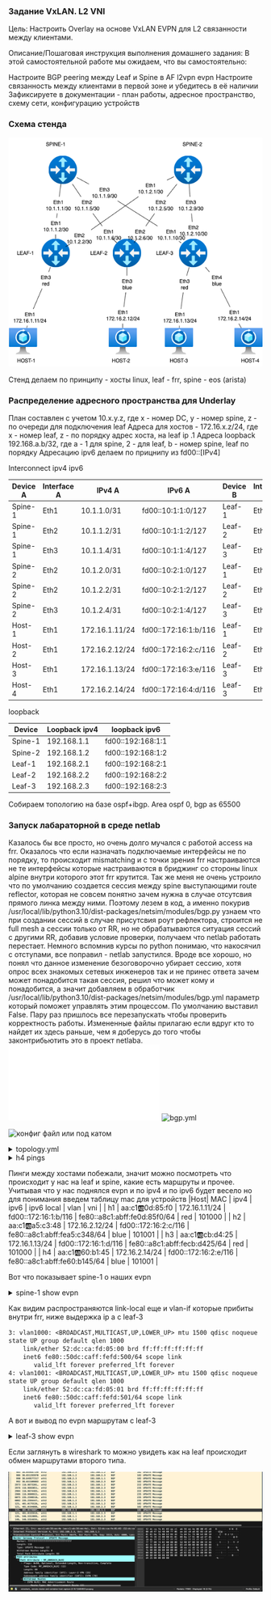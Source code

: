 ### Задание VxLAN. L2 VNI

Цель:
Настроить Overlay на основе VxLAN EVPN для L2 связанности между клиентами.

Описание/Пошаговая инструкция выполнения домашнего задания:
В этой самостоятельной работе мы ожидаем, что вы самостоятельно:

Настроите BGP peering между Leaf и Spine в AF l2vpn evpn
Настроите связанность между клиентами в первой зоне и убедитесь в её наличии
Зафиксируете в документации - план работы, адресное пространство, схему сети, конфигурацию устройств

### Схема стенда

![stand-plan](stand-plan.png)

Стенд делаем по принципу - хосты linux, leaf - frr, spine - eos (arista)

### Распределение адресного пространства для Underlay

План составлен с учетом 10.x.y.z, где x - номер DC, y - номер spine, z - по очереди для подключения leaf
Адреса для хостов - 172.16.x.z/24, где x - номер leaf, z - по порядку адрес хоста, на leaf ip .1
Адреса loopback 192.168.a.b/32, где a - 1 для spine, 2 - для leaf, b - номер spine, leaf по порядку
Адресацию ipv6 делаем по прицнипу из fd00::[IPv4]

Interconnect ipv4 ipv6

| Device A | Interface A | IPv4 A        | IPv6 A               | Device B | Interface B | IPv4 B        | IPv6 B               |
|----------|-------------|---------------|----------------------|----------|-------------|---------------|----------------------|
| Spine-1  | Eth1        | 10.1.1.0/31    | fd00::10:1:1:0/127    | Leaf-1   | Eth1        | 10.1.1.1/31    | fd00::10:1:1:1/127    |
| Spine-1  | Eth2        | 10.1.1.2/31    | fd00::10:1:1:2/127    | Leaf-2   | Eth1        | 10.1.1.3/31    | fd00::10:1:1:3/127    |
| Spine-1  | Eth3        | 10.1.1.4/31    | fd00::10:1:1:4/127    | Leaf-3   | Eth1        | 10.1.1.5/31    | fd00::10:1:1:5/127    |
| Spine-2  | Eth2        | 10.1.2.0/31    | fd00::10:2:1:0/127    | Leaf-1   | Eth2        | 10.1.2.1/31    | fd00::10:2:1:1/127    |
| Spine-2  | Eth2        | 10.1.2.2/31    | fd00::10:2:1:2/127    | Leaf-2   | Eth2        | 10.1.2.3/31    | fd00::10:2:1:3/127    |
| Spine-2  | Eth3        | 10.1.2.4/31    | fd00::10:2:1:4/127    | Leaf-3   | Eth2        | 10.1.2.5/31    | fd00::10:2:1:5/127    |
| Host-1   | Eth1        | 172.16.1.11/24  | fd00::172:16:1:b/116   | Leaf-1   | Eth3        | access vlan red | access vlan red   |
| Host-2   | Eth1        | 172.16.2.12/24  | fd00::172:16:2:c/116   | Leaf-2   | Eth3        | access vlan blue  | access vlan blue    |
| Host-3   | Eth1        | 172.16.1.13/24  | fd00::172:16:3:e/116   | Leaf-3   | Eth3        | access vlan red | access vlan red   | 
| Host-4   | Eth1        | 172.16.2.14/24  | fd00::172:16:4:d/116   | Leaf-3   | Eth4        | access vlan blue  | access vlan blue   |

loopback

| Device | Loopback ipv4| loopback ipv6|
|-------------|---------------|-----------|
| Spine-1  | 192.168.1.1 | fd00::192:168:1:1 |
| Spine-2  | 192.168.1.2 | fd00::192:168:1:2 |
| Leaf-1   | 192.168.2.1 | fd00::192:168:2:1 |
| Leaf-2   | 192.168.2.2 | fd00::192:168:2:2 |
| Leaf-3   | 192.168.2.3 | fd00::192:168:2:3 |

Собираем топологию на базе ospf+ibgp. Area ospf 0, bgp as 65500

### Запуск лабараторной в среде netlab
Казалось бы все просто, но очень долго мучался с работой access на frr. Оказалось что если назначать подключаемые интерфейсы не по порядку, то происходит mismatching и с точки зрения frr настраиваются не те интерфейсы которые настраиваются в бриджинг со стороны linux alpine внутри которого этот frr крутится. 
Так же меня не очень устроило что по умолчанию создается сессия между spine выступающими route reflector, которая не совсем понятно зачем нужна в случае отсутсвия прямого линка между ними.
Поэтому лезем в код, а именно покурив  /usr/local/lib/python3.10/dist-packages/netsim/modules/bgp.py  узнаем что при создании сессий в случае присутсвия роут рефлектора, строится не full mesh а сессии только от RR, но не обрабатываются ситуация сессий с другими RR, добавив условие проверки, получаем что netlab работать перестает. Немного вспомнив курсы по python понимаю, что накосячил с отступами, все поправил - netlab запустился. Вроде все хорошо, но понял что данное изменение безоговорочно убирает сессию, хотя опрос всех знакомых сетевых инженеров так и не принес ответа зачем может понадобится такая сессия, решил что может кому и понадобится, а значит добавляем в обработчик /usr/local/lib/python3.10/dist-packages/netsim/modules/bgp.yml параметр который поможет управлять этим процессом. По умолчанию выставил False. Пару раз пришлось все перезапускать чтобы проверить корректность работы. 
Измененные файлы прилагаю если вдруг кто то найдет их здесь раньше, чем я доберусь до того чтобы законтрибьютить это в проект netlaba. 
![bgp.py](./bgp.py)
![bgp.yml](./bgp.yml)




![конфиг файл](./topology.yml)
или под катом

<details>
  <summary>topology.yml </summary>

  ```yml

 ---
provider: clab
module: [ vlan,vxlan,ospf,bgp,evpn,bfd ]
plugin: [ bgp.session ]

#bgp
bgp.bfd: True
bgp.as: 65500

tools:
  edgeshark:
  graphite:


nodes:
 s1:
  device: eos
  id: 1
  bgp.rr: True
  loopback:
    ipv4: 192.168.1.1/32
    ipv6: fd00::192:168:1:1/128
 s2:
  device: eos
  id: 2
  bgp.rr: True
  loopback:
    ipv4: 192.168.1.2/32
    ipv6: fd00::192:168:1:2/128
 l1:
  device: frr
  id: 3
  loopback:
    ipv4: 192.168.2.1/32
    ipv6: fd00::192:168:2:1/128
 l2:
  device: frr
  id: 4
  loopback:
    ipv4: 192.168.2.2/32
    ipv6: fd00::192:168:2:2/128
 l3:
  device: frr
  id: 5
  loopback:
    ipv4: 192.168.2.3/32
    ipv6: fd00::192:168:2:3/128
 h1:
  id: 11
  device: linux
 h2:
  id: 12
  device: linux
 h3:
  id: 13
  device: linux
 h4:
  id: 14
  device: linux

#vlan
vlans:
  red:
    mode: bridge
    prefix:
      ipv4: 172.16.1.0/24
      ipv6: fd00::172:16:1:0/116
  blue:
    mode: bridge
    prefix:
      ipv4: 172.16.2.0/24
      ipv6: fd00::172:16:2:0/116


links:
#spine1-leaf1,2,3
  - interfaces:
      - node: s1
        ifname: eth1
        ipv4: 10.1.1.0
        ipv6: fd00::10:1:1:0
        ospf:
          password: 'spine1'
          bfd: true
      - node: l1
        ifname: eth1
        ipv4: 10.1.1.1
        ipv6: fd00::10:1:1:1
        ospf:
          password: 'spine1'
          bfd: true
    prefix:
      ipv4: 10.1.1.0/31
      ipv6: fd00::10:1:1:0/127
  - interfaces:
      - node: s1
        ifname: eth2
        ipv4: 10.1.1.2
        ipv6: fd00::10:1:1:2
        ospf:
          password: 'spine1'
          bfd: true
      - node: l2
        ifname: eth1
        ipv4: 10.1.1.3
        ipv6: fd00::10:1:1:3
        ospf:
          password: 'spine1'
          bfd: true
    prefix:
      ipv4: 10.1.1.2/31
      ipv6: fd00::10:1:1:2/127
  - interfaces:
      - node: s1
        ifname: eth3
        ipv4: 10.1.1.4
        ipv6: fd00::10:1:1:4
        ospf:
          password: 'spine1'
          bfd: true
      - node: l3
        ifname: eth1
        ipv4: 10.1.1.5
        ipv6: fd00::10:1:1:5
        ospf:
          password: 'spine1'
          bfd: true
    prefix:
      ipv4: 10.1.1.4/31
      ipv6: fd00::10:1:1:4/127
#spine2-leaf1,2,3
  - interfaces:
      - node: s2
        ifname: eth1
        ipv4: 10.1.2.0
        ipv6: fd00::10:1:2:0
        ospf:
          password: 'spine2'
          bfd: true
      - node: l1
        ifname: eth2
        ipv4: 10.1.2.1
        ipv6: fd00::10:1:2:1
        ospf:
          password: 'spine2'
          bfd: true
    prefix:
      ipv4: 10.1.2.0/31
      ipv6: fd00::10:1:2:0/127
  - interfaces:
      - node: s2
        ifname: eth2
        ipv4: 10.1.2.2
        ipv6: fd00::10:1:2:2
        ospf:
          password: 'spine2'
          bfd: true
      - node: l2
        ifname: eth2
        ipv4: 10.1.2.3
        ipv6: fd00::10:1:2:3
        ospf:
          password: 'spine2'
          bfd: true
    prefix:
      ipv4: 10.1.2.2/31
      ipv6: fd00::10:1:2:2/127
  - interfaces:
      - node: s2
        ifname: eth3
        ipv4: 10.1.2.4
        ipv6: fd00::10:1:2:4
        ospf:
          password: 'spine2'
          bfd: true
      - node: l3
        ifname: eth2
        ipv4: 10.1.2.5
        ipv6: fd00::10:1:2:5
        ospf:
          password: 'spine2'
          bfd: true
    prefix:
      ipv4: 10.1.2.4/31
      ipv6: fd00::10:1:2:4/127
#host1
  - interfaces:
      - node: h1
        ifname: eth1
      - node: l1
        ifname: eth3
        vlan.access: red
#host2
  - interfaces:
      - node: h2
        ifname: eth1
      - node: l2
        ifname: eth3
        vlan.access: blue
#host3
  - interfaces:
      - node: h3
        ifname: eth1
      - node: l3
        ifname: eth3
        vlan.access: red
#host4
  - interfaces:
      - node: h4
        ifname: eth1
      - node: l3
        ifname: eth4
        vlan.access: blue

     ```
</details>

## Проверка работы

Какой конечный результат мы хотели? связность между h1 и h3, h2 и h4 соответственно. И чтобы через vxlan.
Стартуем и смотрим на пинги

<details>
  <summary>h1 pings </summary>
  
  ```txt  
lh1:/# ping h3
PING h3 (172.16.1.13): 56 data bytes
64 bytes from 172.16.1.13: seq=0 ttl=64 time=0.786 ms
64 bytes from 172.16.1.13: seq=1 ttl=64 time=0.965 ms
64 bytes from 172.16.1.13: seq=2 ttl=64 time=0.914 ms
64 bytes from 172.16.1.13: seq=3 ttl=64 time=0.975 ms
^C
--- h3 ping statistics ---
4 packets transmitted, 4 packets received, 0% packet loss
round-trip min/avg/max = 0.786/0.910/0.975 ms
h1:/# ping6 h3
PING h3 (fd00::172:16:1:d): 56 data bytes
64 bytes from fd00::172:16:1:d: seq=0 ttl=64 time=1.686 ms
64 bytes from fd00::172:16:1:d: seq=1 ttl=64 time=0.852 ms
64 bytes from fd00::172:16:1:d: seq=2 ttl=64 time=0.905 ms
64 bytes from fd00::172:16:1:d: seq=3 ttl=64 time=1.057 ms
x64 bytes from fd00::172:16:1:d: seq=4 ttl=64 time=0.860 ms
^C
--- h3 ping statistics ---
5 packets transmitted, 5 packets received, 0% packet loss
round-trip min/avg/max = 0.852/1.072/1.686 ms

```
</details>

<details>
  <summary>h4 pings </summary>
  
  ```txt  
h4:/# ping h2
PING h2 (172.16.2.12): 56 data bytes
64 bytes from 172.16.2.12: seq=0 ttl=64 time=1.647 ms
64 bytes from 172.16.2.12: seq=1 ttl=64 time=0.915 ms
64 bytes from 172.16.2.12: seq=2 ttl=64 time=0.883 ms
64 bytes from 172.16.2.12: seq=3 ttl=64 time=0.848 ms
64 bytes from 172.16.2.12: seq=4 ttl=64 time=0.971 ms
^C
--- h2 ping statistics ---
5 packets transmitted, 5 packets received, 0% packet loss
round-trip min/avg/max = 0.848/1.052/1.647 ms
h4:/# ping6 h2
PING h2 (fd00::172:16:2:c): 56 data bytes
64 bytes from fd00::172:16:2:c: seq=0 ttl=64 time=1.910 ms
64 bytes from fd00::172:16:2:c: seq=1 ttl=64 time=0.982 ms
64 bytes from fd00::172:16:2:c: seq=2 ttl=64 time=1.177 ms
64 bytes from fd00::172:16:2:c: seq=3 ttl=64 time=1.105 ms
64 bytes from fd00::172:16:2:c: seq=4 ttl=64 time=1.021 ms
^C
--- h2 ping statistics ---
5 packets transmitted, 5 packets received, 0% packet loss
round-trip min/avg/max = 0.982/1.239/1.910 ms

```
</details>

Пинги между хостами побежали, значит можно посмотреть что происходит у нас на leaf и spine, какие есть маршруты и прочее.
Учитывая что у нас поднялся evpn и по ipv4 и по ipv6 будет весело но для понимания введем таблицу mac для устройств
|Host| MAC                | ipv4           | ipv6                 | ipv6 local                   | vlan  | vni     |
| h1 | aa:c1:ab:0d:85:f0  | 172.16.1.11/24 | fd00::172:16:1:b/116 | fe80::a8c1:abff:fe0d:85f0/64 | red   | 101000  |
| h2 | aa:c1:ab:a5:c3:48  | 172.16.2.12/24 | fd00::172:16:2:c/116 | fe80::a8c1:abff:fea5:c348/64 | blue  | 101001  |
| h3 | aa:c1:ab:cb:d4:25  | 172.16.1.13/24 | fd00::172:16:1:d/116 | fe80::a8c1:abff:fecb:d425/64 | red   | 101000  |
| h4 | aa:c1:ab:60:b1:45  | 172.16.2.14/24 | fd00::172:16:2:e/116 | fe80::a8c1:abff:fe60:b145/64 | blue  | 101001  |



Вот что показывает spine-1 о наших evpn

<details>
  <summary>spine-1 show evpn </summary>

```text
s1#show bgp evpn vni 101000
BGP routing table information for VRF default
Router identifier 192.168.1.1, local AS number 65500
Route status codes: * - valid, > - active, S - Stale, E - ECMP head, e - ECMP
                    c - Contributing to ECMP, % - Pending best path selection
Origin codes: i - IGP, e - EGP, ? - incomplete
AS Path Attributes: Or-ID - Originator ID, C-LST - Cluster List, LL Nexthop - Link Local Nexthop

          Network                Next Hop              Metric  LocPref Weight  Path
 * >Ec    RD: 192.168.2.1:1000 mac-ip 52dc.cafd.0300 fe80::50dc:caff:fefd:300
                                 192.168.2.1           -       100     0       i
 *  ec    RD: 192.168.2.1:1000 mac-ip 52dc.cafd.0300 fe80::50dc:caff:fefd:300
                                 192.168.2.1           -       100     0       i
 * >Ec    RD: 192.168.2.3:1000 mac-ip 52dc.cafd.0500 fe80::50dc:caff:fefd:500
                                 192.168.2.3           -       100     0       i
 *  ec    RD: 192.168.2.3:1000 mac-ip 52dc.cafd.0500 fe80::50dc:caff:fefd:500
                                 192.168.2.3           -       100     0       i
 * >Ec    RD: 192.168.2.1:1000 mac-ip aac1.ab0d.85f0
                                 192.168.2.1           -       100     0       i
 *  ec    RD: 192.168.2.1:1000 mac-ip aac1.ab0d.85f0
                                 192.168.2.1           -       100     0       i
 * >Ec    RD: 192.168.2.1:1000 mac-ip aac1.ab0d.85f0 fe80::a8c1:abff:fe0d:85f0
                                 192.168.2.1           -       100     0       i
 *  ec    RD: 192.168.2.1:1000 mac-ip aac1.ab0d.85f0 fe80::a8c1:abff:fe0d:85f0
                                 192.168.2.1           -       100     0       i
 * >Ec    RD: 192.168.2.3:1000 mac-ip aac1.abcb.d425
                                 192.168.2.3           -       100     0       i
 *  ec    RD: 192.168.2.3:1000 mac-ip aac1.abcb.d425
                                 192.168.2.3           -       100     0       i
 * >Ec    RD: 192.168.2.3:1000 mac-ip aac1.abcb.d425 fe80::a8c1:abff:fecb:d425
                                 192.168.2.3           -       100     0       i
 *  ec    RD: 192.168.2.3:1000 mac-ip aac1.abcb.d425 fe80::a8c1:abff:fecb:d425
                                 192.168.2.3           -       100     0       i
 * >Ec    RD: 192.168.2.1:1000 imet 192.168.2.1
                                 192.168.2.1           -       100     0       i
 *  ec    RD: 192.168.2.1:1000 imet 192.168.2.1
                                 192.168.2.1           -       100     0       i
 * >Ec    RD: 192.168.2.3:1000 imet 192.168.2.3
                                 192.168.2.3           -       100     0       i
 *  ec    RD: 192.168.2.3:1000 imet 192.168.2.3
                                 192.168.2.3           -       100     0       i

s1#show bgp evpn vni 101001
BGP routing table information for VRF default
Router identifier 192.168.1.1, local AS number 65500
Route status codes: * - valid, > - active, S - Stale, E - ECMP head, e - ECMP
                    c - Contributing to ECMP, % - Pending best path selection
Origin codes: i - IGP, e - EGP, ? - incomplete
AS Path Attributes: Or-ID - Originator ID, C-LST - Cluster List, LL Nexthop - Link Local Nexthop

          Network                Next Hop              Metric  LocPref Weight  Path
 * >Ec    RD: 192.168.2.2:1001 mac-ip 52dc.cafd.0400 fe80::50dc:caff:fefd:400
                                 192.168.2.2           -       100     0       i
 *  ec    RD: 192.168.2.2:1001 mac-ip 52dc.cafd.0400 fe80::50dc:caff:fefd:400
                                 192.168.2.2           -       100     0       i
 * >Ec    RD: 192.168.2.3:1001 mac-ip 52dc.cafd.0501 fe80::50dc:caff:fefd:501
                                 192.168.2.3           -       100     0       i
 *  ec    RD: 192.168.2.3:1001 mac-ip 52dc.cafd.0501 fe80::50dc:caff:fefd:501
                                 192.168.2.3           -       100     0       i
 * >Ec    RD: 192.168.2.3:1001 mac-ip aac1.ab60.b145
                                 192.168.2.3           -       100     0       i
 *  ec    RD: 192.168.2.3:1001 mac-ip aac1.ab60.b145
                                 192.168.2.3           -       100     0       i
 * >Ec    RD: 192.168.2.3:1001 mac-ip aac1.ab60.b145 fe80::a8c1:abff:fe60:b145
                                 192.168.2.3           -       100     0       i
 *  ec    RD: 192.168.2.3:1001 mac-ip aac1.ab60.b145 fe80::a8c1:abff:fe60:b145
                                 192.168.2.3           -       100     0       i
 * >Ec    RD: 192.168.2.2:1001 mac-ip aac1.aba5.c348
                                 192.168.2.2           -       100     0       i
 *  ec    RD: 192.168.2.2:1001 mac-ip aac1.aba5.c348
                                 192.168.2.2           -       100     0       i
 * >Ec    RD: 192.168.2.2:1001 mac-ip aac1.aba5.c348 fe80::a8c1:abff:fea5:c348
                                 192.168.2.2           -       100     0       i
 *  ec    RD: 192.168.2.2:1001 mac-ip aac1.aba5.c348 fe80::a8c1:abff:fea5:c348
                                 192.168.2.2           -       100     0       i
 * >Ec    RD: 192.168.2.2:1001 imet 192.168.2.2
                                 192.168.2.2           -       100     0       i
 *  ec    RD: 192.168.2.2:1001 imet 192.168.2.2
                                 192.168.2.2           -       100     0       i
 * >Ec    RD: 192.168.2.3:1001 imet 192.168.2.3
                                 192.168.2.3           -       100     0       i
 *  ec    RD: 192.168.2.3:1001 imet 192.168.2.3
                                 192.168.2.3           -       100     0       i

```

  </details>

Как видим распространяются link-local еще и vlan-if которые прибиты внутри frr, ниже выдержка ip a c leaf-3
```
3: vlan1000: <BROADCAST,MULTICAST,UP,LOWER_UP> mtu 1500 qdisc noqueue state UP group default qlen 1000
    link/ether 52:dc:ca:fd:05:00 brd ff:ff:ff:ff:ff:ff
    inet6 fe80::50dc:caff:fefd:500/64 scope link
       valid_lft forever preferred_lft forever
4: vlan1001: <BROADCAST,MULTICAST,UP,LOWER_UP> mtu 1500 qdisc noqueue state UP group default qlen 1000
    link/ether 52:dc:ca:fd:05:01 brd ff:ff:ff:ff:ff:ff
    inet6 fe80::50dc:caff:fefd:501/64 scope link
       valid_lft forever preferred_lft forever
```

А вот и вывод по evpn маршрутам с leaf-3 

<details>
  <summary>leaf-3 show evpn </summary>

```text

l3# show bgp evpn route vni 101000
BGP table version is 1164, local router ID is 192.168.2.3
Status codes: s suppressed, d damped, h history, * valid, > best, i - internal
Origin codes: i - IGP, e - EGP, ? - incomplete
EVPN type-1 prefix: [1]:[EthTag]:[ESI]:[IPlen]:[VTEP-IP]:[Frag-id]
EVPN type-2 prefix: [2]:[EthTag]:[MAClen]:[MAC]:[IPlen]:[IP]
EVPN type-3 prefix: [3]:[EthTag]:[IPlen]:[OrigIP]
EVPN type-4 prefix: [4]:[ESI]:[IPlen]:[OrigIP]
EVPN type-5 prefix: [5]:[EthTag]:[IPlen]:[IP]

   Network          Next Hop            Metric LocPrf Weight Path
 *>i [2]:[0]:[48]:[52:dc:ca:fd:03:00]:[128]:[fe80::50dc:caff:fefd:300]
                    192.168.2.1                   100      0 i
                    RT:65500:1000 ET:8
 *=i [2]:[0]:[48]:[52:dc:ca:fd:03:00]:[128]:[fe80::50dc:caff:fefd:300]
                    192.168.2.1                   100      0 i
                    RT:65500:1000 ET:8
 *=i [2]:[0]:[48]:[52:dc:ca:fd:03:00]:[128]:[fe80::50dc:caff:fefd:300]
                    192.168.2.1                   100      0 i
                    RT:65500:1000 ET:8
 *=i [2]:[0]:[48]:[52:dc:ca:fd:03:00]:[128]:[fe80::50dc:caff:fefd:300]
                    192.168.2.1                   100      0 i
                    RT:65500:1000 ET:8
 *>  [2]:[0]:[48]:[52:dc:ca:fd:05:00]:[128]:[fe80::50dc:caff:fefd:500]
                    192.168.2.3(l3)                    32768 i
                    ET:8 RT:65500:1000
 *>i [2]:[0]:[48]:[aa:c1:ab:0d:85:f0]:[128]:[fe80::a8c1:abff:fe0d:85f0]
                    192.168.2.1                   100      0 i
                    RT:65500:1000 ET:8
 *=i [2]:[0]:[48]:[aa:c1:ab:0d:85:f0]:[128]:[fe80::a8c1:abff:fe0d:85f0]
                    192.168.2.1                   100      0 i
                    RT:65500:1000 ET:8
 *=i [2]:[0]:[48]:[aa:c1:ab:0d:85:f0]:[128]:[fe80::a8c1:abff:fe0d:85f0]
                    192.168.2.1                   100      0 i
                    RT:65500:1000 ET:8
 *=i [2]:[0]:[48]:[aa:c1:ab:0d:85:f0]:[128]:[fe80::a8c1:abff:fe0d:85f0]
                    192.168.2.1                   100      0 i
                    RT:65500:1000 ET:8
 *>  [2]:[0]:[48]:[aa:c1:ab:cb:d4:25]:[128]:[fe80::a8c1:abff:fecb:d425]
                    192.168.2.3(l3)                    32768 i
                    ET:8 RT:65500:1000
 *>i [3]:[0]:[32]:[192.168.2.1]
                    192.168.2.1                   100      0 i
                    RT:65500:1000 ET:8
 *=i [3]:[0]:[32]:[192.168.2.1]
                    192.168.2.1                   100      0 i
                    RT:65500:1000 ET:8
 *=i [3]:[0]:[32]:[192.168.2.1]
                    192.168.2.1                   100      0 i
                    RT:65500:1000 ET:8
 *=i [3]:[0]:[32]:[192.168.2.1]
                    192.168.2.1                   100      0 i
                    RT:65500:1000 ET:8
 *>  [3]:[0]:[32]:[192.168.2.3]
                    192.168.2.3(l3)                    32768 i
                    ET:8 RT:65500:1000

Displayed 6 prefixes (15 paths)

l3# show bgp evpn route vni 101001
BGP table version is 1170, local router ID is 192.168.2.3
Status codes: s suppressed, d damped, h history, * valid, > best, i - internal
Origin codes: i - IGP, e - EGP, ? - incomplete
EVPN type-1 prefix: [1]:[EthTag]:[ESI]:[IPlen]:[VTEP-IP]:[Frag-id]
EVPN type-2 prefix: [2]:[EthTag]:[MAClen]:[MAC]:[IPlen]:[IP]
EVPN type-3 prefix: [3]:[EthTag]:[IPlen]:[OrigIP]
EVPN type-4 prefix: [4]:[ESI]:[IPlen]:[OrigIP]
EVPN type-5 prefix: [5]:[EthTag]:[IPlen]:[IP]

   Network          Next Hop            Metric LocPrf Weight Path
 *>i [2]:[0]:[48]:[52:dc:ca:fd:04:00]:[128]:[fe80::50dc:caff:fefd:400]
                    192.168.2.2                   100      0 i
                    RT:65500:1001 ET:8
 *=i [2]:[0]:[48]:[52:dc:ca:fd:04:00]:[128]:[fe80::50dc:caff:fefd:400]
                    192.168.2.2                   100      0 i
                    RT:65500:1001 ET:8
 *=i [2]:[0]:[48]:[52:dc:ca:fd:04:00]:[128]:[fe80::50dc:caff:fefd:400]
                    192.168.2.2                   100      0 i
                    RT:65500:1001 ET:8
 *=i [2]:[0]:[48]:[52:dc:ca:fd:04:00]:[128]:[fe80::50dc:caff:fefd:400]
                    192.168.2.2                   100      0 i
                    RT:65500:1001 ET:8
 *>  [2]:[0]:[48]:[52:dc:ca:fd:05:01]:[128]:[fe80::50dc:caff:fefd:501]
                    192.168.2.3(l3)                    32768 i
                    ET:8 RT:65500:1001
 *>  [2]:[0]:[48]:[aa:c1:ab:60:b1:45]:[128]:[fe80::a8c1:abff:fe60:b145]
                    192.168.2.3(l3)                    32768 i
                    ET:8 RT:65500:1001
 *>i [2]:[0]:[48]:[aa:c1:ab:a5:c3:48]:[128]:[fe80::a8c1:abff:fea5:c348]
                    192.168.2.2                   100      0 i
                    RT:65500:1001 ET:8
 *=i [2]:[0]:[48]:[aa:c1:ab:a5:c3:48]:[128]:[fe80::a8c1:abff:fea5:c348]
                    192.168.2.2                   100      0 i
                    RT:65500:1001 ET:8
 *=i [2]:[0]:[48]:[aa:c1:ab:a5:c3:48]:[128]:[fe80::a8c1:abff:fea5:c348]
                    192.168.2.2                   100      0 i
                    RT:65500:1001 ET:8
 *=i [2]:[0]:[48]:[aa:c1:ab:a5:c3:48]:[128]:[fe80::a8c1:abff:fea5:c348]
                    192.168.2.2                   100      0 i
                    RT:65500:1001 ET:8
 *>i [3]:[0]:[32]:[192.168.2.2]
                    192.168.2.2                   100      0 i
                    RT:65500:1001 ET:8
 *=i [3]:[0]:[32]:[192.168.2.2]
                    192.168.2.2                   100      0 i
                    RT:65500:1001 ET:8
 *=i [3]:[0]:[32]:[192.168.2.2]
                    192.168.2.2                   100      0 i
                    RT:65500:1001 ET:8
 *=i [3]:[0]:[32]:[192.168.2.2]
                    192.168.2.2                   100      0 i
                    RT:65500:1001 ET:8
 *>  [3]:[0]:[32]:[192.168.2.3]
                    192.168.2.3(l3)                    32768 i
                    ET:8 RT:65500:1001

Displayed 6 prefixes (15 paths)

```

  </details>

Если заглянуть в wireshark то можно увидеть как на leaf происходит обмен маршрутами второго типа.

![bgp-update](bgp-update.png)

